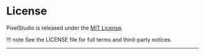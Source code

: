 # License

PixelStudio is released under the [MIT License](../../LICENSE).

!!! note
    See the LICENSE file for full terms and third-party notices.

---